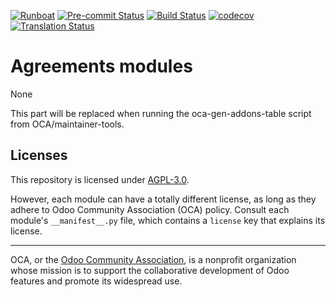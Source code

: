 
[![Runboat](https://img.shields.io/badge/runboat-Try%20me-875A7B.png)](https://runboat.odoo-community.org/builds?repo=OCA/agreement&target_branch=16.0)
[![Pre-commit Status](https://github.com/OCA/agreement/actions/workflows/pre-commit.yml/badge.svg?branch=16.0)](https://github.com/OCA/agreement/actions/workflows/pre-commit.yml?query=branch%3A16.0)
[![Build Status](https://github.com/OCA/agreement/actions/workflows/test.yml/badge.svg?branch=16.0)](https://github.com/OCA/agreement/actions/workflows/test.yml?query=branch%3A16.0)
[![codecov](https://codecov.io/gh/OCA/agreement/branch/16.0/graph/badge.svg)](https://codecov.io/gh/OCA/agreement)
[![Translation Status](https://translation.odoo-community.org/widgets/agreement-16-0/-/svg-badge.svg)](https://translation.odoo-community.org/engage/agreement-16-0/?utm_source=widget)

<!-- /!\ do not modify above this line -->

# Agreements modules

None

<!-- /!\ do not modify below this line -->

<!-- prettier-ignore-start -->

[//]: # (addons)

This part will be replaced when running the oca-gen-addons-table script from OCA/maintainer-tools.

[//]: # (end addons)

<!-- prettier-ignore-end -->

## Licenses

This repository is licensed under [AGPL-3.0](LICENSE).

However, each module can have a totally different license, as long as they adhere to Odoo Community Association (OCA)
policy. Consult each module's `__manifest__.py` file, which contains a `license` key
that explains its license.

----
OCA, or the [Odoo Community Association](http://odoo-community.org/), is a nonprofit
organization whose mission is to support the collaborative development of Odoo features
and promote its widespread use.
